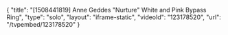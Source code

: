 {
    "title": "[1508441819] Anne Geddes \"Nurture\" White and Pink Bypass Ring",
    "type": "solo",
    "layout": "iframe-static",
    "videoId": "123178520",
    "url": "\/tvpembed\/123178520"
}